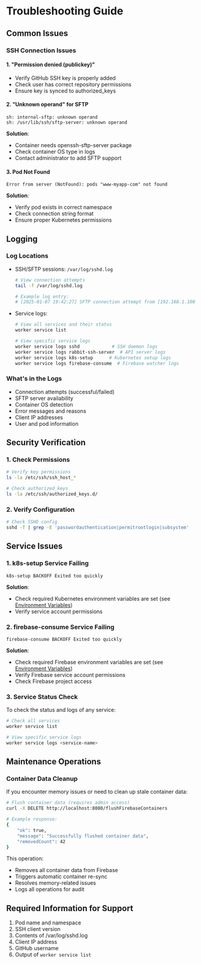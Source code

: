 # Troubleshooting Guide

## Common Issues

### SSH Connection Issues

#### 1. "Permission denied (publickey)"

- Verify GitHub SSH key is properly added
- Check user has correct repository permissions
- Ensure key is synced to authorized_keys

#### 2. "Unknown operand" for SFTP

```
sh: internal-sftp: unknown operand
sh: /usr/lib/ssh/sftp-server: unknown operand
```

**Solution**:

- Container needs openssh-sftp-server package
- Check container OS type in logs
- Contact administrator to add SFTP support

#### 3. Pod Not Found

```
Error from server (NotFound): pods "www-myapp-com" not found
```

**Solution**:

- Verify pod exists in correct namespace
- Check connection string format
- Ensure proper Kubernetes permissions

## Logging

### Log Locations

- SSH/SFTP sessions: `/var/log/sshd.log`

  ```bash
  # View connection attempts
  tail -f /var/log/sshd.log

  # Example log entry:
  # [2025-01-07 19:42:27] SFTP connection attempt from [192.168.1.100] for user [www-myapp-com] to pod [production/www-myapp-com-a1b2c3]
  ```

- Service logs:

  ```bash
  # View all services and their status
  worker service list

  # View specific service logs
  worker service logs sshd            # SSH daemon logs
  worker service logs rabbit-ssh-server  # API server logs
  worker service logs k8s-setup      # Kubernetes setup logs
  worker service logs firebase-consume  # Firebase watcher logs
  ```

### What's in the Logs

- Connection attempts (successful/failed)
- SFTP server availability
- Container OS detection
- Error messages and reasons
- Client IP addresses
- User and pod information

## Security Verification

### 1. Check Permissions

```bash
# Verify key permissions
ls -la /etc/ssh/ssh_host_*

# Check authorized_keys
ls -la /etc/ssh/authorized_keys.d/
```

### 2. Verify Configuration

```bash
# Check SSHD config
sshd -T | grep -E 'passwordauthentication|permitrootlogin|subsystem'
```

## Service Issues

### 1. k8s-setup Service Failing

```
k8s-setup BACKOFF Exited too quickly
```

**Solution**:

- Check required Kubernetes environment variables are set (see [Environment Variables](environment.md#kubernetes-configuration))
- Verify service account permissions

### 2. firebase-consume Service Failing

```
firebase-consume BACKOFF Exited too quickly
```

**Solution**:

- Check required Firebase environment variables are set (see [Environment Variables](environment.md#firebase-configuration))
- Verify Firebase service account permissions
- Check Firebase project access

### 3. Service Status Check

To check the status and logs of any service:

```bash
# Check all services
worker service list

# View specific service logs
worker service logs <service-name>
```

## Maintenance Operations

### Container Data Cleanup

If you encounter memory issues or need to clean up stale container data:

```bash
# Flush container data (requires admin access)
curl -X DELETE http://localhost:8080/flushFirebaseContainers

# Example response:
{
    "ok": true,
    "message": "Successfully flushed container data",
    "removedCount": 42
}
```

This operation:

- Removes all container data from Firebase
- Triggers automatic container re-sync
- Resolves memory-related issues
- Logs all operations for audit

## Required Information for Support

1. Pod name and namespace
2. SSH client version
3. Contents of /var/log/sshd.log
4. Client IP address
5. GitHub username
6. Output of `worker service list`
